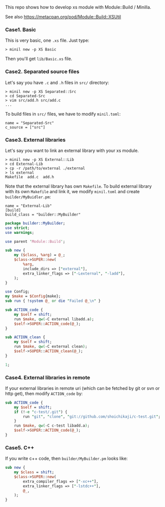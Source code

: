 This repo shows how to develop xs module with Module::Build / Minilla.

See also https://metacpan.org/pod/Module::Build::XSUtil

### Case1. Basic

This is very basic, one `.xs` file. Just type:

    > minil new -p XS Basic

Then you'll get `lib/Basic.xs` file.

### Case2. Separated source files

Let's say you have `.c` and `.h` files in `src/` directory:

    > minil new -p XS Separated::Src
    > cd Separated-Src
    > vim src/add.h src/add.c
    ...

To build files in `src/` files, we have to modify `minil.toml`:
```
name = "Separated-Src"
c_source = ["src"]
```

### Case3. External libraries

Let's say you want to link an external library with your xs module.

    > minil new -p XS External::Lib
    > cd External-Lib
    > cp -r /path/to/external ./external
    > ls external
    Makefile  add.c  add.h

Note that the external library has own `Makefile`.
To build external library with its own `Makefile` and link it,
we modify `minil.toml` and create `builder/MyBuidler.pm`:

```
name = "External-Lib"
[build]
build_class = "builder::MyBuilder"
```
```perl
package builder::MyBuilder;
use strict;
use warnings;

use parent 'Module::Build';

sub new {
    my ($class, %arg) = @_;
    $class->SUPER::new(
        %arg,
        include_dirs => ["external"],
        extra_linker_flags => ["-Lexternal", "-ladd"],
    );
}

use Config;
my $make = $Config{make};
sub run { !system @_ or die "Failed @_\n" }

sub ACTION_code {
    my $self = shift;
    run $make, qw(-C external libadd.a);
    $self->SUPER::ACTION_code(@_);
}

sub ACTION_clean {
    my $self = shift;
    run $make, qw(-C external clean);
    $self->SUPER::ACTION_clean(@_);
}

1;
```

### Case4. External libraries in remote

If your external libraries in remote uri
(which can be fetched by git or svn or http get),
then modify `ACTION_code` by:

```perl
sub ACTION_code {
    my $self = shift;
    if (!-e "c-test/.git") {
        run "git", "clone", "git://github.com/shoichikaji/c-test.git";
    }
    run $make, qw(-C c-test libadd.a);
    $self->SUPER::ACTION_code(@_);
}
```

### Case5. C++

If you write c++ code, then `builder/MyBuilder.pm` looks like:

```perl
sub new {
    my $class = shift;
    $class->SUPER::new(
        extra_compiler_flags => ["-xc++"],
        extra_linker_flags => ["-lstdc++"],
        @_,
    );
}
```
